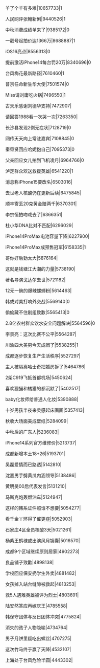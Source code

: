羊了个羊有多难|10657733|1

人民网评张翰新剧|9440526|1

中秋消费成绩单来了|9385172|0

一靓号起拍价达1366万|8688887|1

iOS16亮点|8556313|0

提前激活iPhone14每台罚20万|8340696|0

台风梅花最新路径|7610460|1

普京任命新驻华大使|7501574|0

Miss请刘庸吃火锅|7496550|1

古天乐感谢刘德华支持|7472907|

请回答1988看一次哭一次|7263350|

长沙县发现2例无症状|7128719|0

网传天天向上常驻嘉宾|7108845|0

秦霄贤回应哈妮抱自己|7095373|0

父亲回应女儿拍到飞机凌月|6964766|0

泸定群众欢送救援英雄|6541220|1

消息称iPhone15要改名|6503016|

去世老人核酸仍在更新后续|6475845|

顺丰寄丢20克黄金赔两千|6370301|

李宗恒拍吻戏去了|6366351|

杜小华DNA比对不匹配|6296029|

iPhone14ProMax电池容量下降|6227900|

iPhone14ProMax成预售冠军|6158335|1

哥你好后劲太大|5876164|

这就是钱塘江大潮的力量|5738190|

著名导演戈达尔去世|5721182|

12元一碗的爆辣螺蛳粉|5614463|

韩或对美打响外交战|5569140|0

偷偷藏不住剧组致歉|5565413|0

2.8亿农村群众饮水安全问题解决|5564596|0

李景亮：这次比赛不公平|5564287|

川渝四大美男今天成团了|5538255|1

成都逐步恢复生产生活秩序|5527297|

主人被隔离哈士奇把婚房拆了|5464786|

2架C919飞抵首都机场|5450624|

喜欢狸猫和橘猫的都沉默了|5402517|

baby化妆师给普通人化妆|5390888|

十岁男孩半夜来灵感起床画画|5357413|

秋收大场面美成壁纸|5284099|

中秋后的广东人|5236083|

iPhone14系列官方维修价|5213737|

成都新增本土18+26|5193701|

吴磊爱情而已路透|5142810|

沈嘉男手劈黄瓜内涵领导|5138486|

黄明昊00后代表发言|5131210|

马斯克炮轰燃油车|5124947|

这样的韩系证件照谁不想要|5054277|

看千金丫环得了催更症|5052903|

石家庄4区全员核酸3天|5021261|

杨紫王鹤棣或出演风月锦囊|5016570|

成都9个区域继续原则居家|4902273|

良品铺子致歉|4898138|

学校回应保安扔学生外卖|4881482|

女孩掉入站台缝隙被救起|4813253|

救5人遇难英雄被评为烈士|4803691|

陆安然答应再嫁庆王|4785558|

韩保守团体与反日团体冲突|4775824|

消失的孩子人物隐喻|4734764|

男子月饼里疑吃出螺丝|4707275|

这次竹马终于赢了天降|4532107|

上海处于台风危险半圆|4443302|


